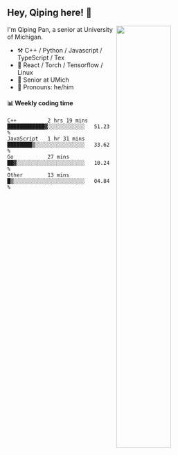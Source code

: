 

## Hey, Qiping here! :wave:

[<img align="right" width="50%" src="https://github-readme-stats.vercel.app/api?username=ppppqp&theme=dark&show_icons=true">](https://metrics.lecoq.io/ppppqp?template=classic)


I'm Qiping Pan, a senior at University of Michigan.

-   :hammer_and_pick: C++ / Python / Javascript / TypeScript / Tex
-   :pencil: React / Torch / Tensorflow / Linux 
-   :seedling: Senior at UMich
-   :man: Pronouns: he/him



#### :bar_chart: Weekly coding time

<!--START_SECTION:waka-->
```text
C++          2 hrs 19 mins   ████████████▓░░░░░░░░░░░░   51.23 % 
JavaScript   1 hr 31 mins    ████████▒░░░░░░░░░░░░░░░░   33.62 % 
Go           27 mins         ██▓░░░░░░░░░░░░░░░░░░░░░░   10.24 % 
Other        13 mins         █▒░░░░░░░░░░░░░░░░░░░░░░░   04.84 % 
```
<!--END_SECTION:waka-->
